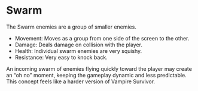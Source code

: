 # Swarm


The Swarm enemies are a group of smaller enemies.

-  Movement: Moves as a group from one side of the screen to the other. 
-  Damage: Deals damage on collision with the player.
-  Health: Individual swarm enemies are very squishy. 
-  Resistance: Very easy to knock back. 

An incoming swarm of enemies flying quickly toward the player may create an “oh no” moment, keeping the gameplay dynamic and less predictable. This concept feels like a harder version of Vampire Survivor. 

